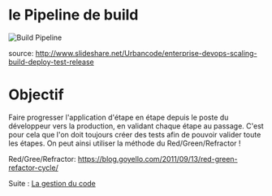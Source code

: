 # le Pipeline de build
![Build Pipeline](http://image.slidesharecdn.com/enterprisedevops-110802161551-phpapp02/95/enterprise-devops-scaling-build-deploy-test-release-20-728.jpg?cb=1312302157)

source: http://www.slideshare.net/Urbancode/enterprise-devops-scaling-build-deploy-test-release

# Objectif 
Faire progresser l'application d'étape en étape depuis le poste du développeur vers la production, en validant chaque étape au passage.
C'est pour cela que l'on doit toujours créer des tests afin de pouvoir valider toute les étapes. On peut ainsi utiliser la méthode du Red/Green/Refractor !

Red/Gree/Refractor: https://blog.goyello.com/2011/09/13/red-green-refactor-cycle/

Suite : [La gestion du code](./01-gestion-du-code.md)
